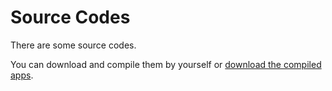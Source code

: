 # Source Codes

There are some source codes.

You can download and compile them by yourself or [download the compiled apps](https://github.com/Merret/Science-Statistics/blob/master/apps).
